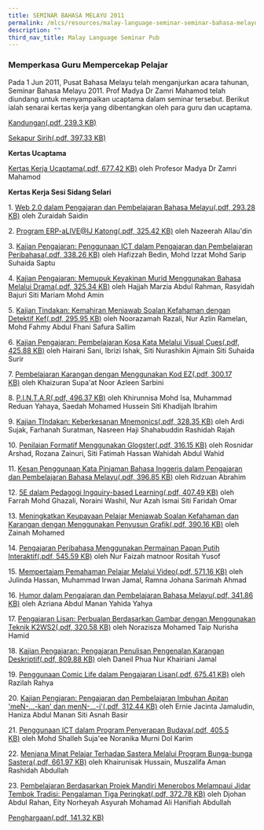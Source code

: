 ```yaml
---
title: SEMINAR BAHASA MELAYU 2011
permalink: /mlcs/resources/malay-language-seminar-seminar-bahasa-melayu-publications/seminar-bahasa-melayu-2011/
description: ""
third_nav_title: Malay Language Seminar Pub
---
```

### Memperkasa Guru Mempercekap Pelajar

Pada 1 Jun 2011, Pusat Bahasa Melayu telah menganjurkan acara tahunan, Seminar Bahasa Melayu 2011. Prof Madya Dr Zamri Mahamod telah diundang untuk menyampaikan ucaptama dalam seminar tersebut. Berikut ialah senarai kertas kerja yang dibentangkan oleh para guru dan ucaptama.

[Kandungan(.pdf, 239.3 KB)](/files/01-kandungan-2011.pdf)

[Sekapur Sirih(.pdf, 397.33 KB)](/files/02-sekapur-sirih-2011.pdf)

**Kertas Ucaptama**

[Kertas Kerja Ucaptama(.pdf, 677.42 KB)](/files/03-ucaptama-dr-zamri-final-(main-speaker).pdf) oleh Profesor Madya Dr Zamri Mahamod

**Kertas Kerja Sesi Sidang Selari**

1. [Web 2.0 dalam Pengajaran dan Pembelajaran Bahasa Melayu(.pdf, 293.28 KB)](/files/paper1---a1-kertas-kerja-beacon-pri-final.pdf) oleh Zuraidah Saidin

2. [Program ERP-aLIVE@IJ Katong(.pdf, 325.42 KB)](/files/paper2---a2-kertas-kerja-chij-katong-pri-final.pdf) oleh Nazeerah Allau'din  

3. [Kajian Pengajaran: Penggunaan ICT dalam Pengajaran dan Pembelajaran Peribahasa(.pdf, 338.26 KB)](/files/paper3---b1-kertas-kerja-elias-park-pri-final.pdf) oleh Hafizzah Bedin, Mohd Izzat Mohd Sarip Suhaida Saptu  

4. [Kajian Pengajaran: Memupuk Keyakinan Murid Menggunakan Bahasa Melalui Drama(.pdf, 325.34 KB)](/files/paper4---b2-kertas-kerja-fuchun-pri-final.pdf) oleh Hajjah Marzia Abdul Rahman, Rasyidah Bajuri Siti Mariam Mohd Amin  

5. [Kajian Tindakan: Kemahiran Menjawab Soalan Kefahaman dengan Detektif Kef(.pdf, 295.95 KB)](/files/paper5---c1-kertas-kerja-north-spring-pri-final.pdf) oleh Noorazamah Razali, Nur Azlin Ramelan, Mohd Fahmy Abdul Fhani Safura Sallim  

6. [Kajian Pengajaran: Pembelajaran Kosa Kata Melalui Visual Cues(.pdf, 425.88 KB)](/files/paper6---c2-kertas-kerja-woodlands-pri-final.pdf) oleh Hairani Sani, Ibrizi Ishak, Siti Nurashikin Ajmain Siti Suhaida Surir  

7. [Pembelajaran Karangan dengan Menggunakan Kod EZ(.pdf, 300.17 KB)](/files/paper7---d1-kertas-kerja-west-view-pri-final.pdf) oleh Khaizuran Supa'at Noor Azleen Sarbini  

8. [P.I.N.T.A.R(.pdf, 496.37 KB)](/files/paper8---d2-kertas-kerja-xishan-pri-final.pdf) oleh Khirunnisa Mohd Isa, Muhammad Reduan Yahaya, Saedah Mohamed Hussein Siti Khadijah Ibrahim  

9. [Kajian TIndakan: Keberkesanan Mnemonics(.pdf, 328.35 KB)](/files/paper9---e1-kertas-kerja-xinghua-pri-final.pdf) oleh Ardi Sujak, Farhanah Suratman, Nasreen Haji Shahabuddin Rashidah Rajah  

10. [Penilaian Formatif Menggunakan Glogster(.pdf, 316.15 KB)](/files/paper10---e2-kertas-kerja-yu-neng-final.pdf) oleh Rosnidar Arshad, Rozana Zainuri, Siti Fatimah Hassan Wahidah Abdul Wahid  

11. [Kesan Penggunaan Kata Pinjaman Bahasa Inggeris dalam Pengajaran dan Pembelajaran Bahasa Melayu(.pdf, 396.85 KB)](/files/paper11---f1-kertas-kerja-pasir-ris-crest-final.pdf) oleh Ridzuan Abrahim  

12. [5E dalam Pedagogi Ingquiry-based Learning(.pdf, 407.49 KB)](/files/paper12---f2-kertas-kerja-woodgrove-sec-final.pdf) oleh Farrah Mohd Ghazali, Noraini Washil, Nur Azah Ismai Siti Faridah Omar  

13. [Meningkatkan Keupayaan Pelajar Menjawab Soalan Kefahaman dan Karangan dengan Menggunakan Penyusun Grafik(.pdf, 390.16 KB)](/files/paper13---g1-kertas-kerja-ping-yi-sec-final.pdf) oleh Zainah Mohamed  

14. [Pengajaran Peribahasa Menggunakan Permainan Papan Putih Interaktif(.pdf, 545.59 KB)](/files/paper14---g2-kertas-kerja-pei-hwa-sec-final.pdf) oleh Nur Faizah matnoor Rositah Yusof  

15. [Mempertajam Pemahaman Pelajar Melalui Video(.pdf, 571.16 KB)](/files/paper15---h1-kertas-kerja-ngee-ann-sec-final.pdf) oleh Julinda Hassan, Muhammad Irwan Jamal, Ramna Johana Sarimah Ahmad  

16. [Humor dalam Pengajaran dan Pembelajaran Bahasa Melayu(.pdf, 341.86 KB)](/files/paper16---h2-kertas-kerja-yusof-ishak-sec-final.pdf) oleh Azriana Abdul Manan Yahida Yahya  

17. [Pengajaran Lisan: Perbualan Berdasarkan Gambar dengan Menggunakan Teknik K2WS2(.pdf, 320.58 KB)](/files/paper17---j1-kertas-kerja-coral-sec-final.pdf) oleh Norazisza Mohamed Taip Nurisha Hamid  

18. [Kajian Pengajaran: Pengajaran Penulisan Pengenalan Karangan Deskriptif(.pdf, 809.88 KB)](/files/paper18---j2-kertas-kerja-st-hilda-sec-final.pdf) oleh Daneil Phua Nur Khairiani Jamal  

19. [Penggunaan Comic Life dalam Pengajaran Lisan(.pdf, 675.41 KB)](https://academyofsingaporeteachers.moe.edu.sg/docs/librariesprovider6/ml-poetry-sg50/seminar-bahasa-melayu-2011/kertas-kerja-sesi-sidang-selari/paper19---k1-kertas-kerja-anderson-sec-final.pdf?sfvrsn=c7cd669d_2 "Penggunaan Comic Life dalam Pengajaran Lisan") oleh Razilah Rahya  

20. [Kajian Pengjaran: Pengajaran dan Pembelajaran Imbuhan Apitan 'meN-...-kan' dan menN-...-i'(.pdf, 312.44 KB)](https://academyofsingaporeteachers.moe.edu.sg/docs/librariesprovider6/ml-poetry-sg50/seminar-bahasa-melayu-2011/kertas-kerja-sesi-sidang-selari/paper20---k2-kertas-kerja-guangyang-sec-final.pdf?sfvrsn=f892eec7_2 "Kajian Pengjaran: Pengajaran dan Pembelajaran Imbuhan Apitan 'meN-...-kan' dan menN-...-i'") oleh Ernie Jacinta Jamaludin, Haniza Abdul Manan Siti Asnah Basir  

21. [Penggunaan ICT dalam Program Penyerapan Budaya(.pdf, 405.5 KB)](https://academyofsingaporeteachers.moe.edu.sg/docs/librariesprovider6/ml-poetry-sg50/seminar-bahasa-melayu-2011/kertas-kerja-sesi-sidang-selari/paper21---l1-kertas-kerja-compassvale-sec-final.pdf?sfvrsn=e104e20_2 "Penggunaan ICT dalam Program Penyerapan Budaya") oleh Mohd Shalleh Suja'ee Noranika Murni Dol Karim  

22. [Menjana Minat Pelajar Terhadap Sastera Melalui Program Bunga-bunga Sastera(.pdf, 661.97 KB)](https://academyofsingaporeteachers.moe.edu.sg/docs/librariesprovider6/ml-poetry-sg50/seminar-bahasa-melayu-2011/kertas-kerja-sesi-sidang-selari/paper22---l2-kertas-kerja-marsiling-sec-(final).pdf?sfvrsn=b03aa243_2 "Menjana Minat Pelajar Terhadap Sastera Melalui Program Bunga-bunga Sastera") oleh Khairunisak Hussain, Muszalifa Aman Rashidah Abdullah  

23. [Pembelajaran Berdasarkan Projek Mandiri Menerobos Melampaui Jidar Tembok Tradisi: Pengalaman Tiga Peringkat(.pdf, 372.78 KB)](https://academyofsingaporeteachers.moe.edu.sg/docs/librariesprovider6/ml-poetry-sg50/seminar-bahasa-melayu-2011/kertas-kerja-sesi-sidang-selari/paper23---m1-kertas-kerja-raffles-ins-final.pdf?sfvrsn=5c47b519_2 "Pembelajaran Berdasarkan Projek Mandiri Menerobos Melampaui Jidar Tembok Tradisi: Pengalaman Tiga Peringkat") oleh Djohan Abdul Rahan, Eity Norheyah Asyurah Mohamad Ali Hanifiah Abdullah

[Penghargaan(.pdf, 141.32 KB)](https://academyofsingaporeteachers.moe.edu.sg/docs/librariesprovider6/ml-poetry-sg50/seminar-bahasa-melayu-2011/penghargaan-2011.pdf?sfvrsn=263d3483_2 "Penghargaan")